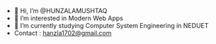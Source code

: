 - 👋 Hi, I’m @HUNZALAMUSHTAQ
- 👀 I’m interested in  Modern Web Apps
- 🌱 I’m currently studying Computer System Engineering in NEDUET
-  Contact : hanzla1702@gmail.com

